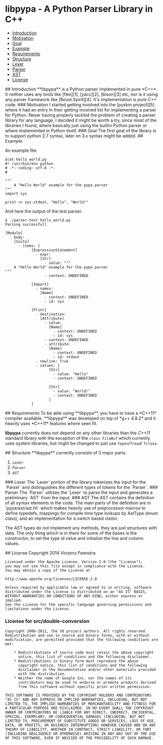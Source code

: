 # libpypa - A Python Parser Library in C++

- [Introduction](#introduction)
 - [Motivation](#introduction-motivation)
 - [Goal](#introduction-goal)
- [Example](#example)
- [Requirements](#requirements)
- [Structure](#structure)
 - [Lexer](#structure-lexer)
 - [Parser](#structure-parser)
 - [AST](#structure-ast)
- [License](#license)

<a name="introduction">
## Introduction
**libpypa** is a Python parser implemented in pure *C++*. It neither uses any
tools like [flex][1], [yacc][2], [bison][3] etc, nor is it using any parser
framework like [Boost.Spirit][4]. It's implementation is pure C++ code.

<a name="introduction-motivation">
### Motivation
I started getting involved into the [pyston project][5] where it had an entry
in their getting involved list for implementing a parser for Python. Never
having properly tackled the problem of creating a parser library for any
language, I decided it might be worth a try, since most of the libraries I
found, where basically just using the builtin Python parser or where
implemented in Python itself.

<a name="introduction-goal">
### Goal
The first goal of the library is to support python 2.7 syntax, later on 3.x
syntax might be added.

<a name="example">
## Example

An example file:

    $cat hello_world.py
    #! /usr/bin/env python
    # -*- coding: utf-8 -*-
    #

    """
        A "Hello World" example for the pypa parser
    """
    import sys

    print >> sys.stdout, "Hello", "World!"


And here the output of the test parser:

    $ ./parser-test hello_world.py
    Parsing successfull

    [Module]
      - body:
        [Suite]
          - items: [
                [ExpressionStatement]
                  - expr:
                    [Str]
                      - value: """
        A "Hello World" example for the pypa parser
    """
                      - context: UNDEFINED

                [Import]
                  - names:
                    [Name]
                      - context: UNDEFINED
                      - id: sys

                [Print]
                  - destination:
                    [Attribute]
                      - value:
                        [Name]
                          - context: UNDEFINED
                          - id: sys
                      - context: UNDEFINED
                      - attribute:
                        [Name]
                          - context: UNDEFINED
                          - id: stdout
                  - newline: True
                  - values: [
                        [Str]
                          - value: "Hello"
                          - context: UNDEFINED

                        [Str]
                          - value: "World!"
                          - context: UNDEFINED
                        ]
                ]


<a name="requirements">
## Requirements
To be able using **libpypa**, you have to have a *C++11* compiler available.
**libpypa** was developed on top of *g++ 4.8.2* and it heavily uses *C++11*
features where seen fit.

**libpypa** currently does not depend on any other libraries than the *C++11*
standard library with the exception of the `class FileBuf` which currently
uses system libraries, but might be changed to just use `fopen`/`fread`/
`fclose`.

<a name="structure">
## Structure
**libpypa** currently consists of 3 major parts:

 1. `Lexer`
 2. `Parser`
 3. `AST`

<a name="structure-lexer">
### Lexer
The `Lexer` portion of the library tokenizes the input for the `Parser` and
distinguishes the different types of tokens for the `Parser`.

<a name="structure-parser">
### Parser
The `Parser` utilizes the `Lexer` to parse the input and generates a
preliminary `AST` from the input.

<a name="structure-ast">
### AST
The AST contains the definition of all syntax elements in the code. The main
parts of the definition are in `pypa/ast/ast.hh` which makes heavily use of
preprocessor macros to define typedefs, mappings for compile time type lookups
by AstType (enum class), and an implementation for a switch based visitor.

The AST types do not implement any methods, they are just structures with data.
The only thing which is in there for some of the bases is the constructor, to
set the type id value and initialize the line and column values.

<a name="license">
## License
    Copyright 2014 Vinzenz Feenstra

    Licensed under the Apache License, Version 2.0 (the "License");
    you may not use this file except in compliance with the License.
    You may obtain a copy of the License at

    http://www.apache.org/licenses/LICENSE-2.0

    Unless required by applicable law or agreed to in writing, software
    distributed under the License is distributed on an "AS IS" BASIS,
    WITHOUT WARRANTIES OR CONDITIONS OF ANY KIND, either express or implied.
    See the License for the specific language governing permissions and
    limitations under the License.


### License for src/double-conversion
    Copyright 2006-2011, the V8 project authors. All rights reserved.
    Redistribution and use in source and binary forms, with or without
    modification, are permitted provided that the following conditions are
    met:

        * Redistributions of source code must retain the above copyright
          notice, this list of conditions and the following disclaimer.
        * Redistributions in binary form must reproduce the above
          copyright notice, this list of conditions and the following
          disclaimer in the documentation and/or other materials provided
          with the distribution.
        * Neither the name of Google Inc. nor the names of its
          contributors may be used to endorse or promote products derived
          from this software without specific prior written permission.

    THIS SOFTWARE IS PROVIDED BY THE COPYRIGHT HOLDERS AND CONTRIBUTORS
    "AS IS" AND ANY EXPRESS OR IMPLIED WARRANTIES, INCLUDING, BUT NOT
    LIMITED TO, THE IMPLIED WARRANTIES OF MERCHANTABILITY AND FITNESS FOR
    A PARTICULAR PURPOSE ARE DISCLAIMED. IN NO EVENT SHALL THE COPYRIGHT
    OWNER OR CONTRIBUTORS BE LIABLE FOR ANY DIRECT, INDIRECT, INCIDENTAL,
    SPECIAL, EXEMPLARY, OR CONSEQUENTIAL DAMAGES (INCLUDING, BUT NOT
    LIMITED TO, PROCUREMENT OF SUBSTITUTE GOODS OR SERVICES; LOSS OF USE,
    DATA, OR PROFITS; OR BUSINESS INTERRUPTION) HOWEVER CAUSED AND ON ANY
    THEORY OF LIABILITY, WHETHER IN CONTRACT, STRICT LIABILITY, OR TORT
    (INCLUDING NEGLIGENCE OR OTHERWISE) ARISING IN ANY WAY OUT OF THE USE
    OF THIS SOFTWARE, EVEN IF ADVISED OF THE POSSIBILITY OF SUCH DAMAGE.


  [1]: http://flex.sourceforge.net/
  [2]: http://invisible-island.net/byacc/byacc.html
  [3]: http://www.gnu.org/s/bison/
  [4]: http://boost-spirit.com
  [5]: http://github.com/dropbox/pyston

